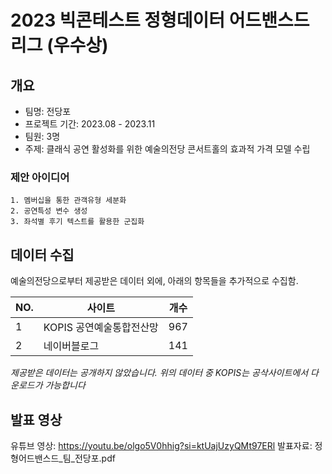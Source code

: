 # 2023 빅콘테스트 정형데이터 어드밴스드 리그 (우수상)

## 개요
- 팀명: 전당포
- 프로젝트 기간: 2023.08 - 2023.11
- 팀원: 3명
- 주제: 클래식 공연 활성화를 위한 예술의전당 콘서트홀의 효과적 가격 모델 수립

### 제안 아이디어
	1. 멤버십을 통한 관객유형 세분화
	2. 공연특성 변수 생성
	3. 좌석별 후기 텍스트를 활용한 군집화 

## 데이터 수집
예술의전당으로부터 제공받은 데이터 외에, 아래의 항목들을 추가적으로 수집함.

| NO. | 사이트 | 개수 |
| --- | --- | --- |
| 1 | KOPIS 공연예술통합전산망 | 967 | 
| 2 | 네이버블로그 | 141 |

*제공받은 데이터는 공개하지 않았습니다. 위의 데이터 중 KOPIS는 공삭사이트에서 다운로드가 가능합니다*


## 발표 영상
유튜브 영상: https://youtu.be/olgo5V0hhig?si=ktUajUzyQMt97ERl
발표자료: 정형어드밴스드_팀_전당포.pdf


